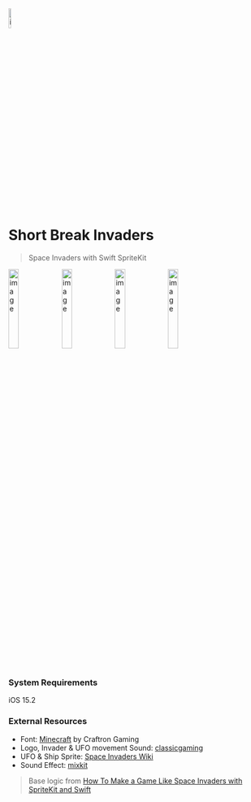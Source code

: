 <img width="10%" alt="image" src="https://user-images.githubusercontent.com/43776784/161683340-b1f6b22c-7c7d-4133-87d0-73c11c5447e3.png">

# Short Break Invaders
>Space Invaders with Swift SpriteKit

<img width="20%" alt="image" src="https://user-images.githubusercontent.com/43776784/162145046-da360487-00c6-44fe-9bdb-f0231a1b11cb.PNG"> <img width="20%" alt="image" src="https://user-images.githubusercontent.com/43776784/162144379-971bdaa5-08fd-4cbd-ac90-76df10eeab7d.gif">
<img width="20%" alt="image" src="https://user-images.githubusercontent.com/43776784/162144370-083174f7-8d5d-4748-b06a-3741d6ed74e7.gif">
<img width="20%" alt="image" src="https://user-images.githubusercontent.com/43776784/162144598-c90ae522-b9d6-409e-a7cc-294b5ce12782.PNG">

### System Requirements
iOS 15.2

### External Resources
- Font: [Minecraft](https://www.dafont.com/minecraft.font) by Craftron Gaming
- Logo, Invader & UFO movement Sound: [classicgaming](https://www.classicgaming.cc/classics/space-invaders/flyers)
- UFO & Ship Sprite: [Space Invaders Wiki](https://spaceinvaders.fandom.com/wiki/Space_Invaders_wiki)
- Sound Effect: [mixkit](https://mixkit.co/free-sound-effects/arcade/)

>Base logic from [How To Make a Game Like Space Invaders with SpriteKit and Swift](https://www.raywenderlich.com/1167-how-to-make-a-game-like-space-invaders-with-spritekit-and-swift-part-1) 
